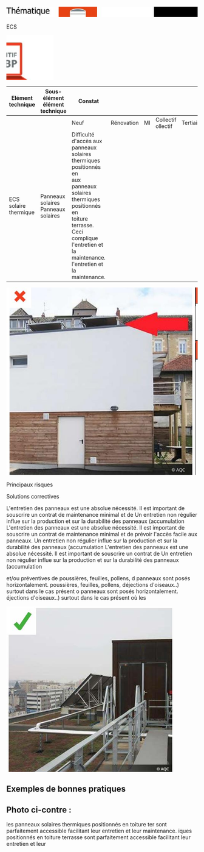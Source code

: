 ![](<images/Panneaux solaires thermiques - accessibilité - Non qualité/_page_0_Picture_0.jpeg>)

ECS

![](<images/Panneaux solaires thermiques - accessibilité - Non qualité/_page_0_Picture_1.jpeg>)

| Elément technique     | Sous- élément<br>élément<br>technique  | Constat                                                                                                                                                                                                                    |            |    |                       |           |
|-----------------------|----------------------------------------|----------------------------------------------------------------------------------------------------------------------------------------------------------------------------------------------------------------------------|------------|----|-----------------------|-----------|
|                       |                                        | Neuf                                                                                                                                                                                                                       | Rénovation | MI | Collectif<br>ollectif | Tertiaire |
| ECS solaire thermique | Panneaux solaires<br>Panneaux solaires | Difficulté d'accès aux panneaux solaires thermiques positionnés en<br>aux panneaux solaires thermiques positionnés en<br>toiture terrasse. Ceci complique l'entretien et la maintenance.<br>l'entretien et la maintenance. |            |    |                       |           |

![](<images/Panneaux solaires thermiques - accessibilité - Non qualité/_page_0_Picture_3.jpeg>)

Principaux risques

Solutions correctives

L'entretien des panneaux est une absolue nécessité. Il est important de souscrire un contrat de maintenance minimal et de Un entretien non régulier influe sur la production et sur la durabilité des panneaux (accumulation L'entretien des panneaux est une absolue nécessité. Il est important de souscrire un contrat de maintenance minimal et de prévoir l'accès facile aux panneaux. Un entretien non régulier influe sur la production et sur la durabilité des panneaux (accumulation L'entretien des panneaux est une absolue nécessité. Il est important de souscrire un contrat de Un entretien non régulier influe sur la production et sur la durabilité des panneaux (accumulation

et/ou préventives de poussières, feuilles, pollens, d panneaux sont posés horizontalement. poussières, feuilles, pollens, déjections d'oiseaux..) surtout dans le cas présent o panneaux sont posés horizontalement. éjections d'oiseaux..) surtout dans le cas présent où les

![](<images/Panneaux solaires thermiques - accessibilité - Non qualité/_page_0_Picture_11.jpeg>)

## Exemples de bonnes pratiques

## Photo ci-contre :

les panneaux solaires thermiques positionnés en toiture ter sont parfaitement accessible facilitant leur entretien et leur maintenance. iques positionnés en toiture terrasse sont parfaitement accessible facilitant leur entretien et leur